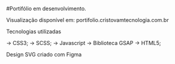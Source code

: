 #Portifólio em desenvolvimento.

Visualização disponível em:   portifolio.cristovamtecnologia.com.br


Tecnologias utilizadas

→ CSS3;
→ SCSS;
→ Javascript 
→ Biblioteca GSAP 
→ HTML5;

Design SVG criado com Figma
